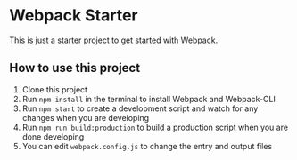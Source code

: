 # Webpack Starter

This is just a starter project to get started with Webpack.

## How to use this project

1. Clone this project
1. Run `npm install` in the terminal to install Webpack and Webpack-CLI
1. Run `npm start` to create a development script and watch for any changes when you are developing
1. Run `npm run build:production` to build a production script when you are done developing
1. You can edit `webpack.config.js` to change the entry and output files
